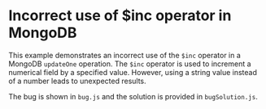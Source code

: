 # Incorrect use of $inc operator in MongoDB

This example demonstrates an incorrect use of the `$inc` operator in a MongoDB `updateOne` operation. The `$inc` operator is used to increment a numerical field by a specified value.  However, using a string value instead of a number leads to unexpected results.

The bug is shown in `bug.js` and the solution is provided in `bugSolution.js`.